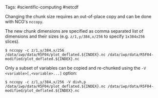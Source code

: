 Tags: #scientific-computing #netcdf

Changing the chunk size requires an out-of-place copy and can be done with NCO's `nccopy`.

The new chunk dimensions are specified as comma separated list of dimensions and their sizes (e.g. `z/1,y/384,x/256` to specify `1x384x256` slices).

```shell
$ nccopy -c z/1,y/384,x/256 /data/iwp/data/R5F04/plot_deflated.${INDEX}.nc /data/iwp/data/R5F04-modified/plot_deflated.${INDEX}.nc
```

Only a subset of variables can be copied and re-chunked using the `-V <variable>[,<variable>...]` option:

```shell
$ nccopy -c z/1,y/384,x/256 -V divh,p /data/iwp/data/R5F04/plot_deflated.${INDEX}.nc /data/iwp/data/R5F04-modified/plot_deflated.${INDEX}.nc
```
